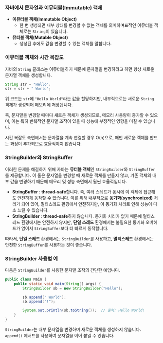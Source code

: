 ### 자바에서 문자열과 이뮤터블(Immutable) 객체

- **이뮤터블 객체(Immutable Object)**
    - 한 번 생성되면 내부 상태를 변경할 수 없는 객체를 의미하며표적인 이뮤터블 객체로는 `String`이 있습니다.
- **뮤터블 객체(Mutable Object)**
    - 생성된 후에도 값을 변경할 수 있는 객체를 말합니다.

### 이뮤터블 객체와 시간 복잡도

자바의 `String` 클래스는 이뮤터블하기 때문에 문자열을 변경하려고 하면 항상 새로운 문자열 객체를 생성합니다.

```java
String str = "Hello";
str = str + " World";
```

위 코드는 `str`에 `"Hello World"`라는 값을 할당하지만, 내부적으로는 새로운 `String` 객체가 생성되어 메모리에 저장됩니다. 

즉, 문자열을 변경할 때마다 새로운 객체가 생성되므로, 메모리 사용량이 증가할 수 있으며, 이는 특히 반복적인 문자열 조작이 있을 때 성능에 부정적인 영향을 미칠 수 있습니다. 

시간 복잡도 측면에서는 문자열을 계속 연결할 경우 O(n)으로, 매번 새로운 객체를 만드는 과정이 추가되므로 효율적이지 않습니다.

### StringBuilder와 StringBuffer

이러한 문제를 해결하기 위해 자바는 **뮤터블 객체**인 `StringBuilder`와 `StringBuffer`를 제공합니다. 이 둘은 문자열을 변경할 때 새로운 객체를 만들지 않고, 기존 객체의 내부 값을 변경하기 때문에 메모리 및 성능 측면에서 훨씬 효율적입니다.

- **StringBuffer**
: **thread-safe**합니다. 즉, 여러 스레드가 동시에 이 객체에 접근해도 안전하게 동작할 수 있습니다. 이를 위해 내부적으로 **동기화(synchronized)** 처리가 되어 있어, 멀티스레드 환경에서 안전하지만, 이 동기화 처리로 인해 성능이 다소 느릴 수 있습니다.
- **StringBuilder**
: **thread-safe**하지 않습니다. 동기화 처리가 없기 때문에 멀티스레드 환경에서는 안전하지 않지만, **단일 스레드** 환경에서는 불필요한 동기화 오버헤드가 없어서 `StringBuffer`보다 더 빠르게 동작합니다.

따라서, **단일 스레드** 환경에서는 `StringBuilder`를 사용하고, **멀티스레드** 환경에서는 안전한 `StringBuffer`를 사용하는 것이 좋습니다.

### StringBuilder 사용법 예

다음은 `StringBuilder`를 사용한 문자열 조작의 간단한 예입니다.

```java
public class Main {
    public static void main(String[] args) {
        StringBuilder sb = new StringBuilder("Hello");

        sb.append(" World");
        sb.append("!");

        System.out.println(sb.toString());  // 출력: Hello World!
    }
}
```

 `StringBuilder`는 내부 문자열을 변경하며 새로운 객체를 생성하지 않습니다. `append()` 메서드를 사용하여 문자열을 이어 붙일 수 있습니다.

